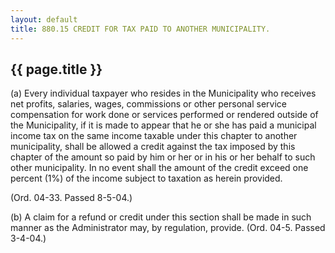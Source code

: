 ---
layout: default 
title: 880.15 CREDIT FOR TAX PAID TO ANOTHER MUNICIPALITY.---

{{ page.title }}
----------------

​(a) Every individual taxpayer who resides in the Municipality who
receives net profits, salaries, wages, commissions or other personal
service compensation for work done or services performed or rendered
outside of the Municipality, if it is made to appear that he or she has
paid a municipal income tax on the same income taxable under this
chapter to another municipality, shall be allowed a credit against the
tax imposed by this chapter of the amount so paid by him or her or in
his or her behalf to such other municipality. In no event shall the
amount of the credit exceed one percent (1%) of the income subject to
taxation as herein provided.

(Ord. 04-33. Passed 8-5-04.)

​(b) A claim for a refund or credit under this section shall be made in
such manner as the Administrator may, by regulation, provide. (Ord.
04-5. Passed 3-4-04.)

